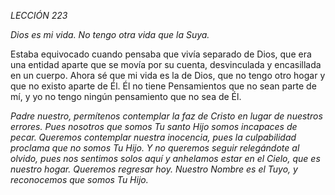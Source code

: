 *LECCIÓN 223*

*Dios es mi vida. No tengo otra vida que la Suya.*

Estaba equivocado cuando pensaba que vivía separado de Dios, que era una entidad aparte que se movía por su cuenta, desvinculada y encasillada en un cuerpo. Ahora sé que mi vida es la de Dios, que no tengo otro hogar y que no existo aparte de Él. Él no tiene Pensamientos que no sean parte de mí, y yo no tengo ningún pensamiento que no sea de Él.

_Padre nuestro, permítenos contemplar la faz de Cristo en lugar de nuestros errores. Pues nosotros que somos Tu santo Hijo somos incapaces de pecar. Queremos contemplar nuestra inocencia, pues la culpabilidad proclama que no somos Tu Hijo. Y no queremos seguir relegándote al olvido, pues nos sentimos solos aquí y anhelamos estar en el Cielo, que es nuestro hogar. Queremos regresar hoy. Nuestro Nombre es el Tuyo, y reconocemos que somos Tu Hijo._